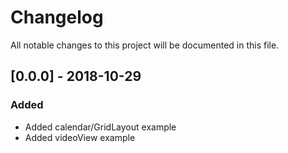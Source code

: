 # Changelog
All notable changes to this project will be documented in this file.

## [0.0.0] - 2018-10-29
### Added
- Added calendar/GridLayout example
- Added videoView example